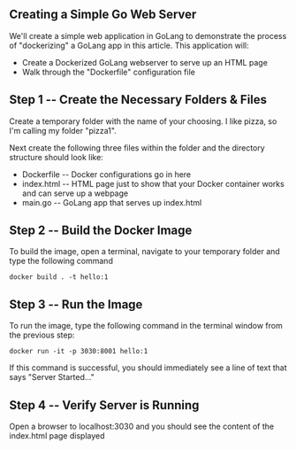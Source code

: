 ## Creating a Simple Go Web Server

We'll create a simple web application in GoLang to demonstrate the process of "dockerizing" a GoLang app   in this article. This application will:
* Create a Dockerized GoLang webserver to serve up an HTML page
* Walk through the "Dockerfile" configuration file

## Step 1 -- Create the Necessary Folders & Files
Create a temporary folder with the name of your choosing. I like pizza, so I'm calling my folder "pizza1".

Next create the following three files within the folder and the directory structure should look like:
<pizza1>
 - Dockerfile -- Docker configurations go in here
 - index.html -- HTML page just to show that your Docker container works and can serve up a webpage
 - main.go -- GoLang app that serves up index.html

## Step 2 -- Build the Docker Image
To build the image, open a terminal, navigate to your temporary folder and type the following command

```
docker build . -t hello:1
```

## Step 3 -- Run the Image
To run the image, type the following command in the terminal window from the previous step:
``` 
docker run -it -p 3030:8001 hello:1
```
If this command is successful, you should immediately see a line of text that says "Server Started..."

## Step 4 -- Verify Server is Running
Open a browser to localhost:3030 and you should see the content of the index.html page displayed
